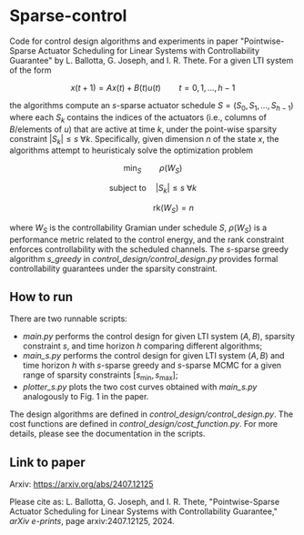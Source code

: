 # Sparse-control
Code for control design algorithms and experiments in paper "Pointwise-Sparse Actuator Scheduling for Linear Systems with Controllability Guarantee" by L. Ballotta, G. Joseph, and I. R. Thete.
For a given LTI system of the form

$$ x(t+1) = Ax(t) + B(t)u(t) \qquad t = 0,1,\dots, h-1$$

the algorithms compute an $s$-sparse actuator schedule $S = (S_0, S_1, \dots, S_{h-1})$ where each $S_k$ contains the indices of the actuators (i.e., columns of $B$/elements of $u$) that are active at time $k$, under the point-wise sparsity constraint $|S_k| \le s \ \forall k$.
Specifically, given dimension $n$ of the state $x$, the algorithms attempt to heuristicaly solve the optimization problem

$$ \min_S \qquad \rho(W_S)$$

$$ \mbox{subject to} \quad |S_k| \le s \ \forall k $$

$$ \hspace{2cm}      \mathrm{rk}(W_S) = n$$

where $W_S$ is the controllability Gramian under schedule $S$, $\rho(W_S)$ is a performance metric related to the control energy, and the rank constraint enforces controllability with the scheduled channels.
The $s$-sparse greedy algorithm _s_greedy_ in _control_design/control_design.py_ provides formal controllability guarantees under the sparsity constraint.

## How to run
There are two runnable scripts:
- _main.py_ performs the control design for given LTI system ($A,B$), sparsity constraint $s$, and time horizon $h$ comparing different algorithms;
- _main_s.py_ performs the control design for given LTI system ($A,B$) and time horizon $h$ with $s$-sparse greedy and $s$-sparse MCMC for a given range of sparsity constraints $[s_\text{min},s_\text{max}]$;
- _plotter_s.py_ plots the two cost curves obtained with _main_s.py_ analogously to Fig. 1 in the paper.

The design algorithms are defined in _control_design/control_design.py_.
The cost functions are defined in _control_design/cost_function.py_.
For more details, please see the documentation in the scripts.

## Link to paper
Arxiv: https://arxiv.org/abs/2407.12125

Please cite as: L. Ballotta, G. Joseph, and I. R. Thete, "Pointwise-Sparse Actuator Scheduling for Linear Systems with Controllability Guarantee," _arXiv e-prints_, page arxiv:2407.12125, 2024.
